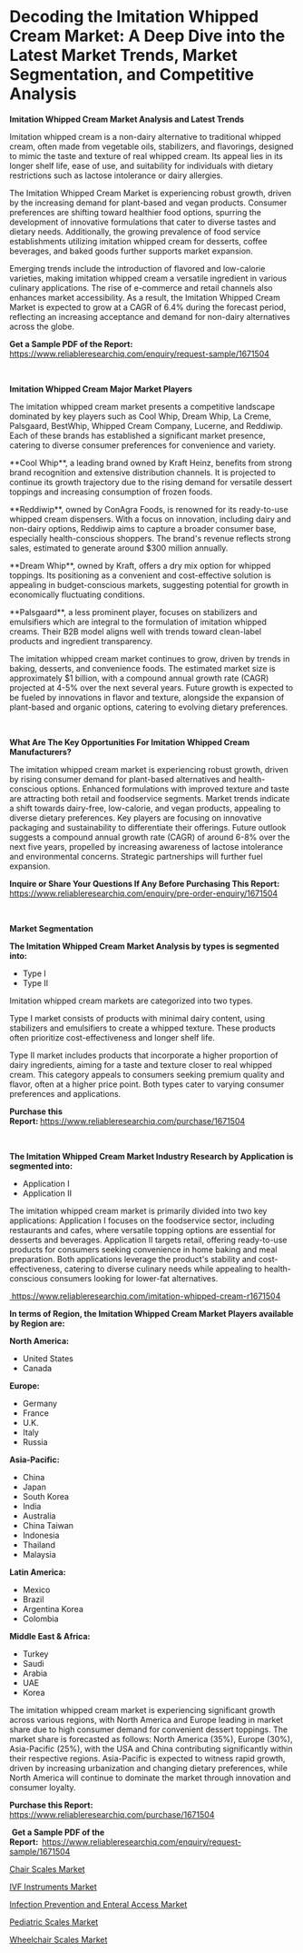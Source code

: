 <p><h1>Decoding the Imitation Whipped Cream Market: A Deep Dive into the Latest Market Trends, Market Segmentation, and Competitive Analysis</h1></p><p><strong>Imitation Whipped Cream Market Analysis and Latest Trends</strong></p>
<p><p>Imitation whipped cream is a non-dairy alternative to traditional whipped cream, often made from vegetable oils, stabilizers, and flavorings, designed to mimic the taste and texture of real whipped cream. Its appeal lies in its longer shelf life, ease of use, and suitability for individuals with dietary restrictions such as lactose intolerance or dairy allergies.</p><p>The Imitation Whipped Cream Market is experiencing robust growth, driven by the increasing demand for plant-based and vegan products. Consumer preferences are shifting toward healthier food options, spurring the development of innovative formulations that cater to diverse tastes and dietary needs. Additionally, the growing prevalence of food service establishments utilizing imitation whipped cream for desserts, coffee beverages, and baked goods further supports market expansion.</p><p>Emerging trends include the introduction of flavored and low-calorie varieties, making imitation whipped cream a versatile ingredient in various culinary applications. The rise of e-commerce and retail channels also enhances market accessibility. As a result, the Imitation Whipped Cream Market is expected to grow at a CAGR of 6.4% during the forecast period, reflecting an increasing acceptance and demand for non-dairy alternatives across the globe.</p></p>
<p><strong>Get a Sample PDF of the Report:&nbsp;</strong> <a href="https://www.reliableresearchiq.com/enquiry/request-sample/1671504?utm_campaign=104&utm_medium=2&utm_source=Github&utm_content=ia&utm_term=24122024&utm_id=imitation-whipped-cream">https://www.reliableresearchiq.com/enquiry/request-sample/1671504</a></p>
<p>&nbsp;</p>
<p><strong>Imitation Whipped Cream Major Market Players</strong></p>
<p><p>The imitation whipped cream market presents a competitive landscape dominated by key players such as Cool Whip, Dream Whip, La Creme, Palsgaard, BestWhip, Whipped Cream Company, Lucerne, and Reddiwip. Each of these brands has established a significant market presence, catering to diverse consumer preferences for convenience and variety.</p><p>**Cool Whip**, a leading brand owned by Kraft Heinz, benefits from strong brand recognition and extensive distribution channels. It is projected to continue its growth trajectory due to the rising demand for versatile dessert toppings and increasing consumption of frozen foods.</p><p>**Reddiwip**, owned by ConAgra Foods, is renowned for its ready-to-use whipped cream dispensers. With a focus on innovation, including dairy and non-dairy options, Reddiwip aims to capture a broader consumer base, especially health-conscious shoppers. The brand's revenue reflects strong sales, estimated to generate around $300 million annually.</p><p>**Dream Whip**, owned by Kraft, offers a dry mix option for whipped toppings. Its positioning as a convenient and cost-effective solution is appealing in budget-conscious markets, suggesting potential for growth in economically fluctuating conditions.</p><p>**Palsgaard**, a less prominent player, focuses on stabilizers and emulsifiers which are integral to the formulation of imitation whipped creams. Their B2B model aligns well with trends toward clean-label products and ingredient transparency.</p><p>The imitation whipped cream market continues to grow, driven by trends in baking, desserts, and convenience foods. The estimated market size is approximately $1 billion, with a compound annual growth rate (CAGR) projected at 4-5% over the next several years. Future growth is expected to be fueled by innovations in flavor and texture, alongside the expansion of plant-based and organic options, catering to evolving dietary preferences.</p></p>
<p>&nbsp;</p>
<p><strong>What Are The Key Opportunities For Imitation Whipped Cream Manufacturers?</strong></p>
<p><p>The imitation whipped cream market is experiencing robust growth, driven by rising consumer demand for plant-based alternatives and health-conscious options. Enhanced formulations with improved texture and taste are attracting both retail and foodservice segments. Market trends indicate a shift towards dairy-free, low-calorie, and vegan products, appealing to diverse dietary preferences. Key players are focusing on innovative packaging and sustainability to differentiate their offerings. Future outlook suggests a compound annual growth rate (CAGR) of around 6-8% over the next five years, propelled by increasing awareness of lactose intolerance and environmental concerns. Strategic partnerships will further fuel expansion.</p></p>
<p><strong>Inquire or Share Your Questions If Any Before Purchasing This Report:</strong> <a href="https://www.reliableresearchiq.com/enquiry/pre-order-enquiry/1671504?utm_campaign=104&utm_medium=2&utm_source=Github&utm_content=ia&utm_term=24122024&utm_id=imitation-whipped-cream">https://www.reliableresearchiq.com/enquiry/pre-order-enquiry/1671504</a></p>
<p>&nbsp;</p>
<p><strong>Market Segmentation</strong></p>
<p><strong>The Imitation Whipped Cream Market Analysis by types is segmented into:</strong></p>
<p><ul><li>Type I</li><li>Type II</li></ul></p>
<p><p>Imitation whipped cream markets are categorized into two types. </p><p>Type I market consists of products with minimal dairy content, using stabilizers and emulsifiers to create a whipped texture. These products often prioritize cost-effectiveness and longer shelf life.</p><p>Type II market includes products that incorporate a higher proportion of dairy ingredients, aiming for a taste and texture closer to real whipped cream. This category appeals to consumers seeking premium quality and flavor, often at a higher price point. Both types cater to varying consumer preferences and applications.</p></p>
<p><strong>Purchase this Report:&nbsp;</strong><a href="https://www.reliableresearchiq.com/purchase/1671504?utm_campaign=104&utm_medium=2&utm_source=Github&utm_content=ia&utm_term=24122024&utm_id=imitation-whipped-cream">https://www.reliableresearchiq.com/purchase/1671504</a></p>
<p>&nbsp;</p>
<p><strong>The Imitation Whipped Cream Market Industry Research by Application is segmented into:</strong></p>
<p><ul><li>Application I</li><li>Application II</li></ul></p>
<p><p>The imitation whipped cream market is primarily divided into two key applications: Application I focuses on the foodservice sector, including restaurants and cafes, where versatile topping options are essential for desserts and beverages. Application II targets retail, offering ready-to-use products for consumers seeking convenience in home baking and meal preparation. Both applications leverage the product's stability and cost-effectiveness, catering to diverse culinary needs while appealing to health-conscious consumers looking for lower-fat alternatives.</p></p>
<p><a href="https://www.reliableresearchiq.com/imitation-whipped-cream-r1671504?utm_campaign=104&utm_medium=2&utm_source=Github&utm_content=ia&utm_term=24122024&utm_id=imitation-whipped-cream">&nbsp;https://www.reliableresearchiq.com/imitation-whipped-cream-r1671504</a></p>
<p><strong>In terms of Region, the Imitation Whipped Cream Market Players available by Region are:</strong></p>
<p>
    <p> <strong> North America: </strong>
        <ul>
            <li>United States</li>
            <li>Canada</li>
        </ul>
        </p> 
    <p> <strong> Europe: </strong>
        <ul>
            <li>Germany</li>
            <li>France</li>
            <li>U.K.</li>
            <li>Italy</li>
            <li>Russia</li>
        </ul>
        </p> 
    <p> <strong> Asia-Pacific: </strong>
        <ul>
            <li>China</li>
            <li>Japan</li>
            <li>South Korea</li>
            <li>India</li>
            <li>Australia</li>
            <li>China Taiwan</li>
            <li>Indonesia</li>
            <li>Thailand</li>
            <li>Malaysia</li>
        </ul>
        </p> 
    <p> <strong> Latin America: </strong>
        <ul>
            <li>Mexico</li>
            <li>Brazil</li>
            <li>Argentina Korea</li>
            <li>Colombia</li>
        </ul>
        </p> 
    <p> <strong> Middle East & Africa: </strong>
        <ul>
            <li>Turkey</li>
            <li>Saudi</li>
            <li>Arabia</li>
            <li>UAE</li>
            <li>Korea</li>
        </ul>
    </p>
    </p>
<p><p>The imitation whipped cream market is experiencing significant growth across various regions, with North America and Europe leading in market share due to high consumer demand for convenient dessert toppings. The market share is forecasted as follows: North America (35%), Europe (30%), Asia-Pacific (25%), with the USA and China contributing significantly within their respective regions. Asia-Pacific is expected to witness rapid growth, driven by increasing urbanization and changing dietary preferences, while North America will continue to dominate the market through innovation and consumer loyalty.</p></p>
<p><strong>Purchase this Report: </strong><a href="https://www.reliableresearchiq.com/purchase/1671504?utm_campaign=104&utm_medium=2&utm_source=Github&utm_content=ia&utm_term=24122024&utm_id=imitation-whipped-cream">https://www.reliableresearchiq.com/purchase/1671504</a></p>
<p>&nbsp;<strong>Get a Sample PDF of the Report:&nbsp;&nbsp;</strong><a href="https://www.reliableresearchiq.com/enquiry/request-sample/1671504?utm_campaign=104&utm_medium=2&utm_source=Github&utm_content=ia&utm_term=24122024&utm_id=imitation-whipped-cream">https://www.reliableresearchiq.com/enquiry/request-sample/1671504</a></p>
<p><strong></strong></p>
<p><p><a href="https://www.linkedin.com/pulse/chair-scales-market-size-growth-drivers-global-revenue-competitive-7yrbf?utm_campaign=104&utm_medium=2&utm_source=Github&utm_content=ia&utm_term=24122024&utm_id=imitation-whipped-cream">Chair Scales Market</a></p><p><a href="https://github.com/maryrosec881/Market-Research-Report-List-1/blob/main/ivf-instruments-market.md?utm_campaign=104&utm_medium=2&utm_source=Github&utm_content=ia&utm_term=24122024&utm_id=imitation-whipped-cream">IVF Instruments Market</a></p><p><a href="https://github.com/oliveroste6/Market-Research-Report-List-1/blob/main/infection-prevention-and-enteral-access-market.md?utm_campaign=104&utm_medium=2&utm_source=Github&utm_content=ia&utm_term=24122024&utm_id=imitation-whipped-cream">Infection Prevention and Enteral Access Market</a></p><p><a href="https://www.linkedin.com/pulse/future-trends-growth-prospects-pediatric-scales-market-forecast-vaasf?utm_campaign=104&utm_medium=2&utm_source=Github&utm_content=ia&utm_term=24122024&utm_id=imitation-whipped-cream">Pediatric Scales Market</a></p><p><a href="https://www.linkedin.com/pulse/explosive-growth-wheelchair-scales-market-global-opportunities-4jpaf?utm_campaign=104&utm_medium=2&utm_source=Github&utm_content=ia&utm_term=24122024&utm_id=imitation-whipped-cream">Wheelchair Scales Market</a></p></p>